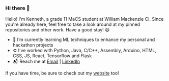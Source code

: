 ### Hi there 👋

<!--
**KennethRuan/KennethRuan** is a ✨ _special_ ✨ repository because its `README.md` (this file) appears on your GitHub profile.

Here are some ideas to get you started:

- 🔭 I’m currently working on ...
- 👯 I’m looking to collaborate on ...
- 🤔 I’m looking for help with ...
- 💬 Ask me about ...
- 📫 How to reach me: ...
- 😄 Pronouns: ...
- ⚡ Fun fact: ...
-->

Hello! I'm Kenneth, a grade 11 MaCS student at William Mackenzie CI. Since you're already here, feel free to take a look around at my pinned repositories and other work. Have a good stay! 😄

- 🌱 I’m currently learning ML techniques to enhance my personal and hackathon projects
- ⚙️ I've worked with Python, Java, C/C++, Assembly, Arduino, HTML, CSS, JS, React, Tensorflow and Flask
- 📬 Reach me at [Email](mailto:kennethjruan@gmail.com) | [LinkedIn](https://www.linkedin.com/in/kenneth-ruan-4107651a1/)

If you have time, be sure to check out my [website](kennethruan.github.io) too!
